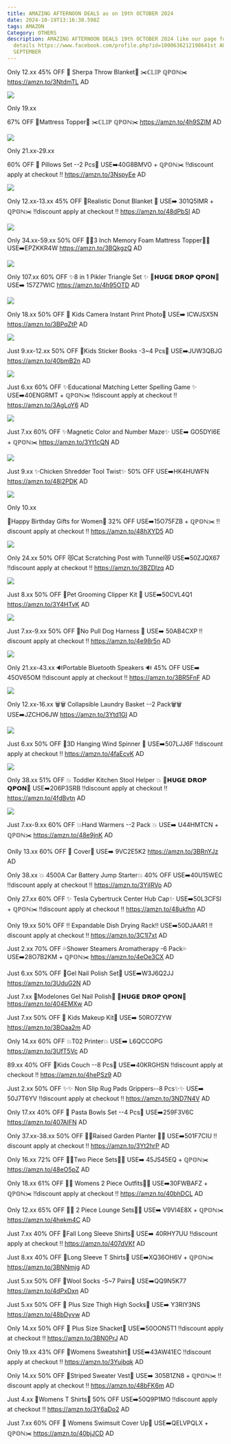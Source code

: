 ```yaml
---
title: AMAZING AFTERNOON DEALS as on 19th OCTOBER 2024
date: 2024-10-19T13:16:38.598Z
tags: AMAZON
Category: OTHERS
description: AMAZING AFTERNOON DEALS 19th OCTOBER 2024 like our page for more
  details https://www.facebook.com/profile.php?id=1000636212198641st AUGUST9th
  SEPTEMBER
---
```

Only 12.xx
45% OFF
🎀 Sherpa Throw Blanket🎀
✂️ℂ𝕃𝕀ℙ ℚℙ𝕆ℕ✂️
https://amzn.to/3NtdmTL
AD



<!--StartFragment-->

![](https://m.media-amazon.com/images/I/81Sa6FpT8AL._AC_SL1500_.jpg)

<!--EndFragment-->Only 19.xx
67% OFF 
🎀Mattress Topper🎀
✂️ℂ𝕃𝕀ℙ ℚℙ𝕆ℕ✂️
https://amzn.to/4h9SZIM
AD



<!--StartFragment-->

![](https://m.media-amazon.com/images/I/61xOOrAtymL._AC_SL1500_.jpg)

<!--EndFragment-->Only 21.xx-29.xx
60% OFF
🎀 Pillows Set --2 Pcs🎀
USE➡️40G8BMVO + ℚℙ𝕆ℕ✂️
‼️discount apply at checkout ‼️
https://amzn.to/3NspyEe
AD



<!--StartFragment-->

![](https://m.media-amazon.com/images/I/71RHYxar9PL._AC_SL1500_.jpg)

<!--EndFragment-->



Only 12.xx-13.xx
45% OFF 
🍩Realistic Donut Blanket 🍩
USE➡️ 301Q5IMR + ℚℙ𝕆ℕ✂️
‼️discount apply at checkout ‼️
https://amzn.to/48dPbSI
AD

<!--StartFragment-->

![](https://m.media-amazon.com/images/I/71jmo+eKFPL._AC_SL1170_.jpg)

<!--EndFragment-->

Only 34.xx-59.xx
50% OFF 
🎀🎀3 Inch Memory Foam Mattress Topper🎀🎀
USE➡️EPZKKR4W 
https://amzn.to/3BQkgzQ
AD

<!--StartFragment-->

![](https://m.media-amazon.com/images/I/8141mNQpyGL._AC_SL1500_.jpg)

<!--EndFragment-->

Only 107.xx
60% OFF 
✨8 in 1 Pikler Triangle Set ✨
💸𝗛𝗨𝗚𝗘 𝗗𝗥𝗢𝗣 𝗤𝗣𝗢𝗡💸
USE➡️ 157Z7WIC 
https://amzn.to/4h95OTD
AD

<!--StartFragment-->

![](https://m.media-amazon.com/images/I/8192bKRuuiL._AC_SL1500_.jpg)

<!--EndFragment-->

Only 18.xx
50% OFF
📸 Kids Camera Instant Print Photo📸
USE➡️ ICWJSX5N 
https://amzn.to/3BPqZtP
AD 

<!--StartFragment-->

![](https://m.media-amazon.com/images/I/71MUY6kJHwL._AC_SL1500_.jpg)

<!--EndFragment-->

Just 9.xx-12.xx
50% OFF 
💞Kids Sticker Books -3~4 Pcs💞
USE➡️JUW3QBJG 
https://amzn.to/40bmB2n
AD

<!--StartFragment-->

![](https://m.media-amazon.com/images/I/81opBXdBgxL._AC_SL1500_.jpg)

<!--EndFragment-->

Just 6.xx
60% OFF 
✨Educational Matching Letter Spelling Game ✨
USE➡️40ENGRMT + ℚℙ𝕆ℕ✂️
‼️discount apply at checkout ‼️
https://amzn.to/3AgLoY6
AD

<!--StartFragment-->

![](https://m.media-amazon.com/images/I/71PnjqwNGBL._AC_SL1500_.jpg)

<!--EndFragment-->

Just 7.xx
60% OFF
 ✨Magnetic Color and Number Maze✨
USE➡️ GO5DYI6E + ℚℙ𝕆ℕ✂️
https://amzn.to/3Yt1cQN
AD 

<!--StartFragment-->

![](https://m.media-amazon.com/images/I/81mc7AiL-bL._AC_SL1500_.jpg)

<!--EndFragment-->

Just 9.xx
✨Chicken Shredder Tool Twist✨
50% OFF
USE➡️HK4HUWFN
https://amzn.to/48l2PDK
AD 



<!--StartFragment-->

![](https://m.media-amazon.com/images/I/612ewEXCEwL._AC_SL1000_.jpg)

<!--EndFragment-->Only 10.xx
💞Happy Birthday Gifts for Women💞
32% OFF
USE➡️15O75FZB + ℚℙ𝕆ℕ✂️
‼️discount apply at checkout ‼️
https://amzn.to/48hXYD5
AD

<!--StartFragment-->

![](https://m.media-amazon.com/images/I/81amUC-9MpL._AC_SL1500_.jpg)

<!--EndFragment-->

Only 24.xx
50% OFF 
😻Cat Scratching Post with Tunnel😻
USE➡️50ZJQX67
‼️discount apply at checkout ‼️
https://amzn.to/3BZDlzq
AD

<!--StartFragment-->

![](https://m.media-amazon.com/images/I/818bJTPzb+L._AC_SL1500_.jpg)

<!--EndFragment-->

Just 8.xx
50% OFF
 💫Pet Grooming Clipper Kit 💫
USE➡️50CVL4Q1 
https://amzn.to/3Y4HTvK
AD

<!--StartFragment-->

![](https://m.media-amazon.com/images/I/41i2D9LgZCL._AC_SL1000_.jpg)

<!--EndFragment-->

Just 7.xx-9.xx
50% OFF
 🐶No Pull Dog Harness 🐶
USE➡️ 50AB4CXP
‼️discount apply at checkout ‼️
https://amzn.to/4e98r5n
AD

<!--StartFragment-->

![](https://m.media-amazon.com/images/I/7138L5qSOQL._AC_SL1500_.jpg)

<!--EndFragment-->

Only 21.xx-43.xx
 🔊Portable Bluetooth Speakers 🔊
45% OFF
USE➡️ 45OV65OM 
‼️discount apply at checkout ‼️
https://amzn.to/3BR5FnF
AD

<!--StartFragment-->

![](https://m.media-amazon.com/images/I/81D5KbodTxL._AC_SL1500_.jpg)

<!--EndFragment-->

Only 12.xx-16.xx
🗑️🗑️ Collapsible Laundry Basket --2 Pack🗑️🗑️
USE➡️JZCHO6JW
https://amzn.to/3Ytd1GI
AD

<!--StartFragment-->

![](https://m.media-amazon.com/images/I/81Xfs3lr6uL._AC_SL1500_.jpg)

<!--EndFragment-->

Just 6.xx
50% OFF
 💫3D Hanging Wind Spinner 💫
USE➡️507LJJ6F 
‼️discount apply at checkout ‼️
https://amzn.to/4faEcvK
AD

<!--StartFragment-->

![](https://m.media-amazon.com/images/I/81kmce8K9uL._AC_SL1500_.jpg)

<!--EndFragment-->

Only 38.xx
51% OFF
💥 Toddler Kitchen Stool Helper 💥
💸𝗛𝗨𝗚𝗘 𝗗𝗥𝗢𝗣 𝗤𝗣𝗢𝗡💸
USE➡️206P3SRB 
‼️discount apply at checkout ‼️
https://amzn.to/4fdBvtn
AD

<!--StartFragment-->

![](https://m.media-amazon.com/images/I/7126L3zWorL._AC_SL1500_.jpg)

<!--EndFragment-->

Just 7.xx-9.xx
60% OFF 
💥Hand Warmers --2 Pack 💥
USE➡️ U44HMTCN + ℚℙ𝕆ℕ✂️
https://amzn.to/48e9jnK
AD

Onlly 13.xx
60% OFF 
💫 Cover💫
USE➡️ 9VC2E5K2 
https://amzn.to/3BRnYJz
AD

Only 38.xx
💥 4500A Car Battery Jump Starter💥
40% OFF
USE➡️40U15WEC
‼️discount apply at checkout ‼️
https://amzn.to/3YjIRVo
AD

Only 27.xx
60% OFF
✨ Tesla Cybertruck Center Hub Cap✨
USE➡️50L3CFSI  + ℚℙ𝕆ℕ✂️
‼️discount apply at checkout ‼️
https://amzn.to/48ukfhn
AD

Only 19.xx
50% OFF
‼️ Expandable Dish Drying Rack‼️
USE➡️50DJAAR1
‼️discount apply at checkout ‼️
https://amzn.to/3C1l7xt
AD

Just 2.xx
70% OFF 
💦Shower Steamers Aromatherapy -6 Pack💦
USE➡️28O7B2KM + ℚℙ𝕆ℕ✂️
https://amzn.to/4eOe3CX
AD

Just 6.xx
50% OFF 
💅Gel Nail Polish Set💅
USE➡️W3J6Q2JJ 
https://amzn.to/3UduG2N
AD

Just 7.xx
💅Modelones Gel Nail Polish💅
💸𝗛𝗨𝗚𝗘 𝗗𝗥𝗢𝗣 𝗤𝗣𝗢𝗡💸
https://amzn.to/404EMXw
AD

Just 7.xx
50% OFF
💞 Kids Makeup Kit💞
USE➡️ 50RO7ZYW 
https://amzn.to/3BOaa2m
AD

Only 14.xx
60% OFF 
💥T02 Printer💥
USE➡️ L6QCCOPG 
https://amzn.to/3UfT5Vc
AD

89.xx
40% OFF 
💞Kids Couch --8 Pcs💞
USE➡️40KRGHSN 
‼️discount apply at checkout ‼️
https://amzn.to/4hePSz9
AD

Just 2.xx
50% OFF
✨✨ Non Slip Rug Pads Grippers--8 Pcs✨✨
USE➡️ 50J7T6YV
‼️discount apply at checkout ‼️
https://amzn.to/3ND7N4V
AD

Only 17.xx
40% OFF 
🍝 Pasta Bowls Set --4 Pcs🍝
USE➡️259F3V6C 
https://amzn.to/407AIFN
AD



Only 37.xx-38.xx
50% OFF
 🌺🌻Raised Garden Planter 🌺🌻
USE➡️501F7CIU 
‼️discount apply at checkout ‼️
https://amzn.to/3Yt2hrP
AD

Only 16.xx
72% OFF 
👖👕Two Piece Sets👕👖
USE➡️ 45JS45EQ + ℚℙ𝕆ℕ✂️
 https://amzn.to/48eO5pZ
AD

Only 18.xx
61% OFF
👖👕 Womens 2 Piece Outfits👕👖
USE➡️30FWBAFZ + ℚℙ𝕆ℕ✂️
‼️discount apply at checkout ‼️
 https://amzn.to/40bhDCL
AD

Only 12.xx
65% OFF
👖👕 2 Piece Lounge Sets👕👖
USE➡️ V9VI4E8X + ℚℙ𝕆ℕ✂️
https://amzn.to/4hekm4C
AD

Just 7.xx
40% OFF 
👕Fall Long Sleeve Shirts👕
USE➡️ 40RHY7UU 
‼️discount apply at checkout ‼️
https://amzn.to/407dVKf
AD

Just 8.xx
40% OFF 
👕Long Sleeve T Shirts👕
USE➡️XQ36OH6V + ℚℙ𝕆ℕ✂️
https://amzn.to/3BNNmjg
AD

Just 5.xx
50% OFF 
🧦Wool Socks -5~7 Pairs🧦
USE➡️QQ9N5K77 
https://amzn.to/4dPxDxn
AD

Just 5.xx
50% OFF
🧦 Plus Size Thigh High Socks🧦
USE➡️ Y3RIY3NS 
https://amzn.to/48bDyvw
AD

Only 14.xx
50% OFF 
🧥 Plus Size Shacket🧥
USE➡️50OON5T1 
‼️discount apply at checkout ‼️
https://amzn.to/3BN0PrJ
AD 

Only 19.xx
43% OFF
 👕Womens Sweatshirt👕
USE➡️43AW41EC 
‼️discount apply at checkout ‼️
https://amzn.to/3Yujbqk
AD

Only 14.xx
50% OFF 
👕Striped Sweater Vest👕
USE➡️ 305B1ZN8 + ℚℙ𝕆ℕ✂️
‼️discount apply at checkout ‼️
https://amzn.to/48bFK6m
AD 

Just 4.xx
👕Womens T Shirts👕
50% OFF
USE➡️50Q9P1MO 
‼️discount apply at checkout ‼️
https://amzn.to/3Y6aDo2
AD

Just 7.xx
60% OFF
💞 Womens Swimsuit Cover Up💞
USE➡️QELVPQLX + ℚℙ𝕆ℕ✂️
https://amzn.to/40bjJCD
AD